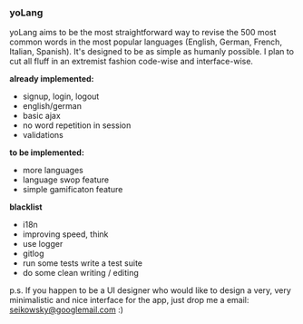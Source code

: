 ### yoLang
yoLang aims to be the most straightforward way to revise the 500 most common words in 
the most popular languages (English, German, French, Italian, Spanish). It's designed to be as simple as humanly possible.
I plan to cut all fluff in an extremist fashion code-wise and interface-wise.

**already implemented:**
+ signup, login, logout
+ english/german
+ basic ajax
+ no word repetition in session
+ validations

**to be implemented:**
+ more languages
+ language swop feature
+ simple gamificaton feature

**blacklist**
+ i18n
+ improving speed, think
+ use logger
+ gitlog
+ run some tests write a test suite
+ do some clean writing / editing


p.s. If you happen to be a UI designer who would like to design a very, very minimalistic and nice interface for the app, just drop me a email: seikowsky@googlemail.com :)
